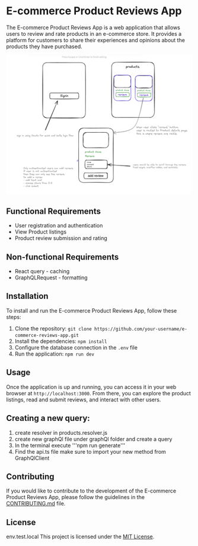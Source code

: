 # E-commerce Product Reviews App

The E-commerce Product Reviews App is a web application that allows users to review and rate products in an e-commerce store. It provides a platform for customers to share their experiences and opinions about the products they have purchased.

![wireframe](./assets/wireframe.png)

## Functional Requirements

- User registration and authentication
- View Product listings
- Product review submission and rating

## Non-functional Requirements
- React query - caching
- GraphQLRequest - formatting


## Installation

To install and run the E-commerce Product Reviews App, follow these steps:

1. Clone the repository: `git clone https://github.com/your-username/e-commerce-reviews-app.git`
2. Install the dependencies: `npm install`
3. Configure the database connection in the `.env` file
4. Run the application: `npm run dev`

## Usage

Once the application is up and running, you can access it in your web browser at `http://localhost:3000`. From there, you can explore the product listings, read and submit reviews, and interact with other users.

## Creating a new query:
1. create resolver in products.resolver.js
2. create new graphQl file under graphQl folder and create a query
3. In the terminal execute '''npm run generate'''
4. Find the api.ts file make sure to import your new method from GraphQlClient

## Contributing

If you would like to contribute to the development of the E-commerce Product Reviews App, please follow the guidelines in the [CONTRIBUTING.md](./CONTRIBUTING.md) file.

## License
env.test.local
This project is licensed under the [MIT License](./LICENSE).